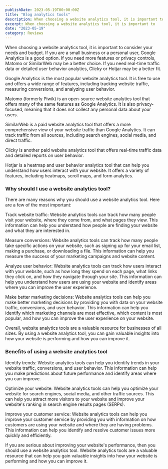 ```yaml
---
publishDate: 2023-05-19T00:00:00Z
title: "Blog analytics tools"
description: When choosing a website analytics tool, it is important to
excerpt: When choosing a website analytics tool, it is important to
date: "2023-05-19"
category: Reviews
---
```


When choosing a website analytics tool, it is important to consider your needs and budget. If you are a small business or a personal user, Google Analytics is a good option. If you need more features or privacy controls, Matomo or SimilarWeb may be a better choice. If you need real-time traffic data or detailed user behavior analytics, Clicky or Hotjar may be a better fit.

Google Analytics is the most popular website analytics tool. It is free to use and offers a wide range of features, including tracking website traffic, measuring conversions, and analyzing user behavior.

Matomo (formerly Piwik) is an open-source website analytics tool that offers many of the same features as Google Analytics. It is also privacy-focused, meaning that it does not collect any personal data about your users.

SimilarWeb is a paid website analytics tool that offers a more comprehensive view of your website traffic than Google Analytics. It can track traffic from all sources, including search engines, social media, and direct traffic.

Clicky is another paid website analytics tool that offers real-time traffic data and detailed reports on user behavior.

Hotjar is a heatmap and user behavior analytics tool that can help you understand how users interact with your website. It offers a variety of features, including heatmaps, scroll maps, and form analytics.

### Why should I use a website analytics tool?

There are many reasons why you should use a website analytics tool. Here are a few of the most important:

Track website traffic: Website analytics tools can track how many people visit your website, where they come from, and what pages they view. This information can help you understand how people are finding your website and what they are interested in.

Measure conversions: Website analytics tools can track how many people take specific actions on your website, such as signing up for your email list, making a purchase, or downloading a file. This information can help you measure the success of your marketing campaigns and website content.

Analyze user behavior: Website analytics tools can track how users interact with your website, such as how long they spend on each page, what links they click on, and how they navigate through your site. This information can help you understand how users are using your website and identify areas where you can improve the user experience.

Make better marketing decisions: Website analytics tools can help you make better marketing decisions by providing you with data on your website traffic, conversions, and user behavior. This information can help you identify which marketing channels are most effective, which content is most popular, and how you can improve the user experience on your website.

Overall, website analytics tools are a valuable resource for businesses of all sizes. By using a website analytics tool, you can gain valuable insights into how your website is performing and how you can improve it.

### Benefits of using a website analytics tool

Identify trends: Website analytics tools can help you identify trends in your website traffic, conversions, and user behavior. This information can help you make predictions about future performance and identify areas where you can improve.

Optimize your website: Website analytics tools can help you optimize your website for search engines, social media, and other traffic sources. This can help you attract more visitors to your website and improve your website's ranking in search engine results pages (SERPs).

Improve your customer service: Website analytics tools can help you improve your customer service by providing you with information on how customers are using your website and where they are having problems. This information can help you identify and resolve customer issues more quickly and efficiently.

If you are serious about improving your website's performance, then you should use a website analytics tool. Website analytics tools are a valuable resource that can help you gain valuable insights into how your website is performing and how you can improve it.
